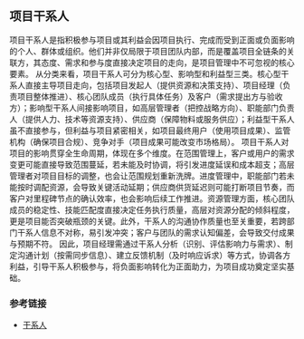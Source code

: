


## 项目干系人

项目干系人是指积极参与项目或其利益会因项目执行、完成而受到正面或负面影响的个人、群体或组织。他们并非仅局限于项目团队内部，而是覆盖项目全链条的关联方，其态度、需求和参与度直接决定项目的走向，是项目管理中不可忽视的核心要素。
从分类来看，项目干系人可分为核心型、影响型和利益型三类。核心型干系人直接主导项目走向，包括项目发起人（提供资源和决策支持）、项目经理（负责项目整体推进）、核心团队成员（执行具体任务）及客户（需求提出方与验收方）；影响型干系人间接影响项目，如高层管理者（把控战略方向）、职能部门负责人（提供人力、技术等资源支持）、供应商（保障物料或服务供应）；利益型干系人虽不直接参与，但利益与项目紧密相关，如项目最终用户（使用项目成果）、监管机构（确保项目合规）、竞争对手（项目成果可能改变市场格局）。
项目干系人对项目的影响贯穿全生命周期，体现在多个维度。在范围管理上，客户或用户的需求变更可能直接导致范围蔓延，若未能及时协调，将引发进度延误和成本超支；高层管理者对项目目标的调整，也会让范围规划重新洗牌。进度管理中，职能部门若未能按时调配资源，会导致关键活动延期；供应商供货延迟则可能打断项目节奏，而客户对里程碑节点的确认效率，也会影响后续工作推进。资源管理方面，核心团队成员的稳定性、技能匹配度直接决定任务执行质量，高层对资源分配的倾斜程度，更是项目能否突破瓶颈的关键。此外，干系人的沟通协作质量也至关重要，若跨部门干系人信息不对称，易引发冲突；客户与团队的需求认知偏差，会导致交付成果与预期不符。
因此，项目经理需通过干系人分析（识别、评估影响力与需求）、制定沟通计划（按需同步信息）、建立反馈机制（及时响应诉求）等方式，协调各方利益，引导干系人积极参与，将负面影响转化为正面助力，为项目成功奠定坚实基础。



### 参考链接

- [干系人](https://wenku.baidu.com/view/99362451cf22bcd126fff705cc17552706225eeb.html?fr=aladdin266&ind=2&aigcsid=0&qtype=0&lcid=2&queryKey=%E9%A1%B9%E7%9B%AE%E5%85%B3%E7%B3%BB%E4%BA%BA%E7%AE%A1%E7%90%86&verifyType=undefined&_wkts_=1759059633452&bdQuery=%E9%A1%B9%E7%9B%AE%E5%85%B3%E7%B3%BB%E4%BA%BA%E7%AE%A1%E7%90%86)